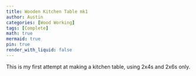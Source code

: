 ```yaml
---
title: Wooden Kitchen Table mk1
author: Austin
categories: [Wood Working]
tags: [Complete]
math: true
mermaid: true
pin: true
render_with_liquid: false
---
```


This is my first attempt at making a kitchen table, using 2x4s and 2x6s only.